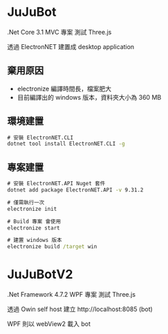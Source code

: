 # JuJuBot
.Net Core 3.1 MVC 專案 測試 Three.js

透過 ElectronNET 建置成 desktop application

## 棄用原因 
- electronize 編譯時間長，檔案肥大
- 目前編譯出的 windows 版本，資料夾大小為 360 MB

## 環境建置
```cmd
# 安裝 ElectronNET.CLI
dotnet tool install ElectronNET.CLI -g
```

## 專案建置
```cmd
# 安裝 ElectronNET.API Nuget 套件
dotnet add package ElectronNET.API -v 9.31.2

# 僅需執行一次
electronize init

# Build 專案 會使用
electronize start

# 建置 windows 版本
electronize build /target win
```

# JuJuBotV2
.Net Framework 4.7.2 WPF 專案 測試 Three.js

透過 Owin self host 建立 http://localhost:8085 (bot)

WPF 則以 webView2 載入 bot



